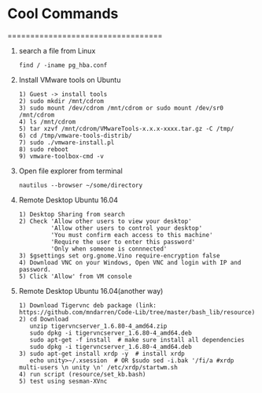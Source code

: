 # Cool Commands
==================================
1. search a file from Linux
	```
	find / -iname pg_hba.conf
	```
2. Install VMware tools on Ubuntu
	```
	1) Guest -> install tools
	2) sudo mkdir /mnt/cdrom
	3) sudo mount /dev/cdrom /mnt/cdrom or sudo mount /dev/sr0 /mnt/cdrom
	4) ls /mnt/cdrom
	5) tar xzvf /mnt/cdrom/VMwareTools-x.x.x-xxxx.tar.gz -C /tmp/
	6) cd /tmp/vmware-tools-distrib/
	7) sudo ./vmware-install.pl
	8) sudo reboot
	9) vmware-toolbox-cmd -v
	```
3. Open file explorer from terminal
	```
	nautilus --browser ~/some/directory
	```
4. Remote Desktop Ubuntu 16.04
	```
	1) Desktop Sharing from search
	2) Check 'Allow other users to view your desktop'
			 'Allow other users to control your desktop'
			 'You must confirm each access to this machine'
			 'Require the user to enter this password'
			 'Only when someone is connnected'
	3) $gsettings set org.gnome.Vino require-encryption false
	4) Download VNC on your Windows, Open VNC and login with IP and password.
	5) Click 'Allow' from VM console
	```
5. Remote Desktop Ubuntu 16.04(another way)
	```
	1) Download Tigervnc deb package (link: https://github.com/mndarren/Code-Lib/tree/master/bash_lib/resource)
	2) cd Download
	   unzip tigervncserver_1.6.80-4_amd64.zip
	   sudo dpkg -i tigervncserver_1.6.80-4_amd64.deb
	   sudo apt-get -f install  # make sure install all dependencies
	   sudo dpkg -i tigervncserver_1.6.80-4_amd64.deb
	3) sudo apt-get install xrdp -y  # install xrdp
	   echo unity>~/.xsession  # OR $sudo sed -i.bak '/fi/a #xrdp multi-users \n unity \n' /etc/xrdp/startwm.sh
	4) run script (resource/set_kb.bash)
	5) test using sesman-XVnc
	```
